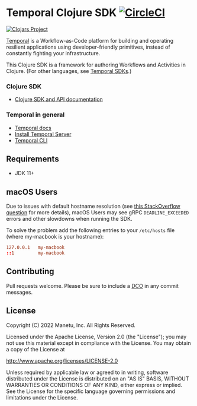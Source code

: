 # Temporal Clojure SDK [![CircleCI](https://dl.circleci.com/status-badge/img/gh/manetu/temporal-clojure-sdk/tree/master.svg?style=svg)](https://dl.circleci.com/status-badge/redirect/gh/manetu/temporal-clojure-sdk/tree/master)

[![Clojars Project](https://img.shields.io/clojars/v/io.github.manetu/temporal-sdk.svg)](https://clojars.org/io.github.manetu/temporal-sdk)

[Temporal](https://github.com/temporalio/temporal) is a Workflow-as-Code platform for building and operating
resilient applications using developer-friendly primitives, instead of constantly fighting your infrastructure.

This Clojure SDK is a framework for authoring Workflows and Activities in Clojure. (For other languages, see [Temporal SDKs](https://docs.temporal.io/application-development).)

### Clojure SDK

- [Clojure SDK and API documentation](https://cljdoc.org/d/io.github.manetu/temporal-sdk)

### Temporal in general

- [Temporal docs](https://docs.temporal.io/)
- [Install Temporal Server](https://docs.temporal.io/docs/server/quick-install)
- [Temporal CLI](https://docs.temporal.io/docs/devtools/tctl/)

## Requirements

- JDK 11+

## macOS Users

Due to issues with default hostname resolution
(see [this StackOverflow question](https://stackoverflow.com/questions/33289695/inetaddress-getlocalhost-slow-to-run-30-seconds) for more details),
macOS Users may see gRPC `DEADLINE_EXCEEDED` errors and other slowdowns when running the SDK.

To solve the problem add the following entries to your `/etc/hosts` file (where my-macbook is your hostname):

```conf
127.0.0.1   my-macbook
::1         my-macbook
```

## Contributing

Pull requests welcome.  Please be sure to include a [DCO](https://en.wikipedia.org/wiki/Developer_Certificate_of_Origin) in any commit messages.

## License

Copyright (C) 2022 Manetu, Inc. All Rights Reserved.

Licensed under the Apache License, Version 2.0 (the "License");
you may not use this material except in compliance with the License.
You may obtain a copy of the License at

http://www.apache.org/licenses/LICENSE-2.0

Unless required by applicable law or agreed to in writing, software
distributed under the License is distributed on an "AS IS" BASIS,
WITHOUT WARRANTIES OR CONDITIONS OF ANY KIND, either express or implied.
See the License for the specific language governing permissions and
limitations under the License.
